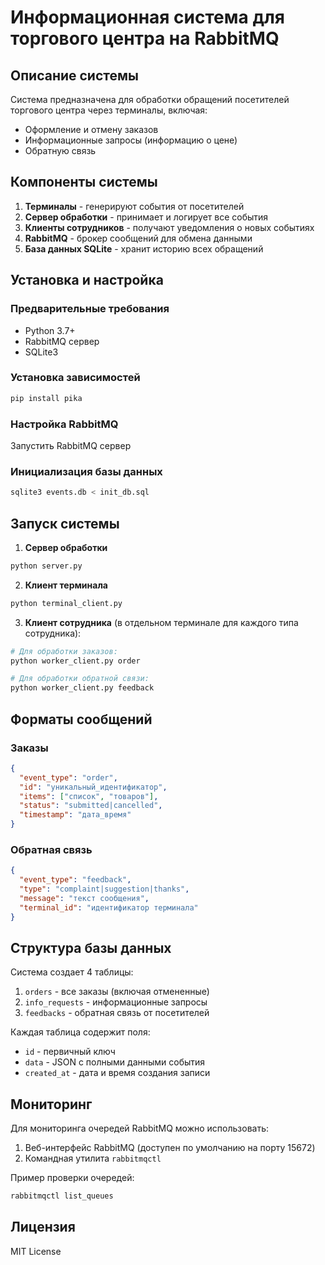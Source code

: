 # Информационная система для торгового центра на RabbitMQ

## Описание системы

Система предназначена для обработки обращений посетителей торгового центра через терминалы, включая:
- Оформление и отмену заказов
- Информационные запросы (информацию о цене)
- Обратную связь 

## Компоненты системы

1. **Терминалы** - генерируют события от посетителей
2. **Сервер обработки** - принимает и логирует все события
3. **Клиенты сотрудников** - получают уведомления о новых событиях
4. **RabbitMQ** - брокер сообщений для обмена данными
5. **База данных SQLite** - хранит историю всех обращений

## Установка и настройка

### Предварительные требования
- Python 3.7+
- RabbitMQ сервер
- SQLite3

### Установка зависимостей
```bash
pip install pika
```

### Настройка RabbitMQ
Запустить RabbitMQ сервер

### Инициализация базы данных
```bash
sqlite3 events.db < init_db.sql
```

## Запуск системы

1. **Сервер обработки** 
```bash
python server.py
```

2. **Клиент терминала** 
```bash
python terminal_client.py
```

3. **Клиент сотрудника** (в отдельном терминале для каждого типа сотрудника):
```bash
# Для обработки заказов:
python worker_client.py order

# Для обработки обратной связи:
python worker_client.py feedback


```

## Форматы сообщений

### Заказы
```json
{
  "event_type": "order",
  "id": "уникальный_идентификатор",
  "items": ["список", "товаров"],
  "status": "submitted|cancelled",
  "timestamp": "дата_время"
}
```

### Обратная связь
```json
{
  "event_type": "feedback",
  "type": "complaint|suggestion|thanks",
  "message": "текст сообщения",
  "terminal_id": "идентификатор терминала"
}
```


## Структура базы данных

Система создает 4 таблицы:
1. `orders` - все заказы (включая отмененные)
2. `info_requests` - информационные запросы
3. `feedbacks` - обратная связь от посетителей


Каждая таблица содержит поля:
- `id` - первичный ключ
- `data` - JSON с полными данными события
- `created_at` - дата и время создания записи

## Мониторинг

Для мониторинга очередей RabbitMQ можно использовать:
1. Веб-интерфейс RabbitMQ (доступен по умолчанию на порту 15672)
2. Командная утилита `rabbitmqctl`

Пример проверки очередей:
```bash
rabbitmqctl list_queues
```

## Лицензия

MIT License